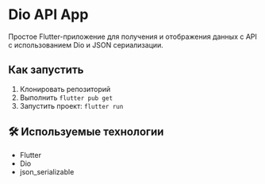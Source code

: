 # Dio API App

Простое Flutter-приложение для получения и отображения данных с API с использованием Dio и JSON сериализации.

## Как запустить

1. Клонировать репозиторий
2. Выполнить `flutter pub get`
3. Запустить проект: `flutter run`

## 🛠 Используемые технологии

- Flutter
- Dio
- json_serializable
